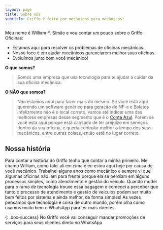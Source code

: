 ```yaml
---
layout: page
title: Sobre nós
subtitle: Griffo é feito por mecânicos para mecânicos!
---
```




Meu nome é William F. Simão e vou contar um pouco sobre o Griffo Oficinas:

- Estamos aqui para resolver os problemas de oficinas mecânicas.
- Nosso foco é em ajudar mecânicos gerenciarem melhor suas oficinas.
- Evoluímos junto com você mecânico!

**O que somos?**

> Somos uma empresa que usa tecnologia para te ajudar a cuidar da sua
> oficina mecânica.

**O NÃO que somos?**

> Não estamos aqui para fazer mais do mesmo. Se você está aqui querendo
> um software genérico para geração de NF-e e Boletos infelizmente não é
> o local correto, vamos até indicar uma das melhores empresas desse
> segmento que é o [Conta Azul](https://contaazul.com/). Porém se você
> está aqui porque está cansado de ter prejuízo em serviços dentro da
> sua oficina, e queria controlar melhor o tempo dos seus mecânicos,
> entre outras coisas, então está no lugar correto.


## Nossa história
Para contar a história do Griffo tenho que contar a minha primeiro.
Me chamo William, como falei ali em cima e eu estou aqui hoje por causa de você mecânico.
Trabalhei alguns anos como mecânico e sempre vi que algumas oficinas não iam para frente porque ela se perdiam em alguns processos simples, como atendimento e gestão do veículo.
Quando mudei para o ramo de tecnologia trouxe essa bagagem e comecei a perceber que tanto o processo de atendimento e gestão de veículos podem ser muito bem feitos por sistema e ainda melhor, de forma simples!
As vezes pensamos que tecnologia é coisa de outro mundo, porém olha como usamos muito bem o WhatsApp para ter mais clientes.

{: .box-success}
No Griffo você vai conseguir mandar promoções de serviços para seus clientes direto no WhatsApp

